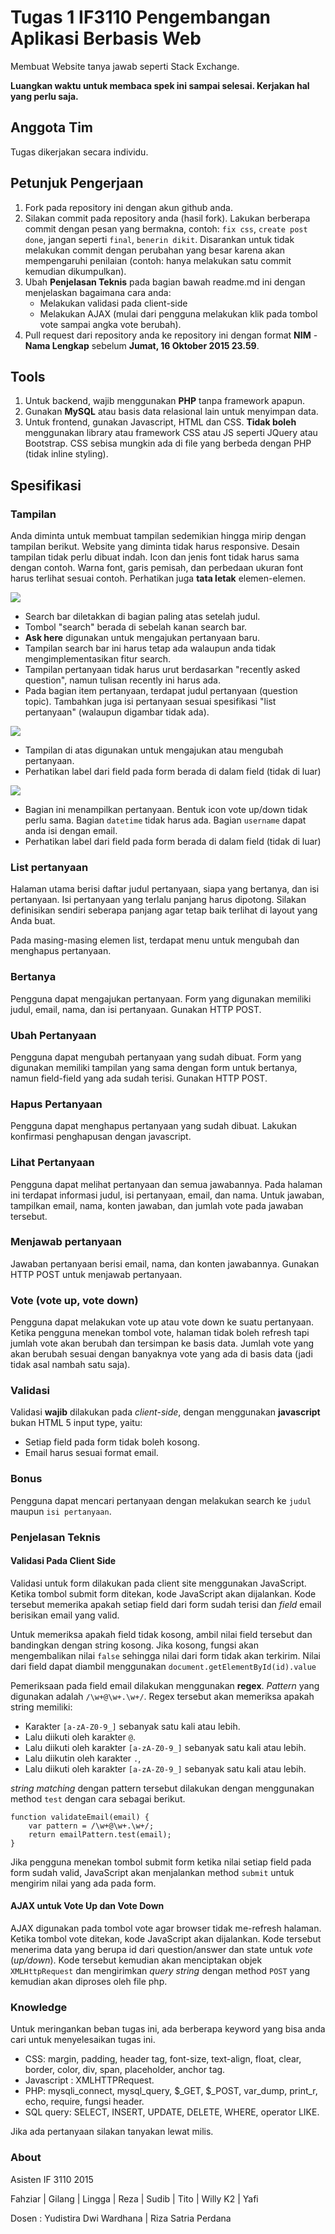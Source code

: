 # Tugas 1 IF3110 Pengembangan Aplikasi Berbasis Web

Membuat Website tanya jawab seperti Stack Exchange.

**Luangkan waktu untuk membaca spek ini sampai selesai. Kerjakan hal yang perlu saja.**

## Anggota Tim

Tugas dikerjakan secara individu.

## Petunjuk Pengerjaan

1. Fork pada repository ini dengan akun github anda.
2. Silakan commit pada repository anda (hasil fork). Lakukan berberapa commit dengan pesan yang bermakna, contoh: `fix css`, `create post done`, jangan seperti `final`, `benerin dikit`. Disarankan untuk tidak melakukan commit dengan perubahan yang besar karena akan mempengaruhi penilaian (contoh: hanya melakukan satu commit kemudian dikumpulkan). 
3. Ubah **Penjelasan Teknis** pada bagian bawah readme.md ini dengan menjelaskan bagaimana cara anda:
   - Melakukan validasi pada client-side
   - Melakukan AJAX (mulai dari pengguna melakukan klik pada tombol vote sampai angka vote berubah).
4. Pull request dari repository anda ke repository ini dengan format **NIM** - **Nama Lengkap** sebelum **Jumat, 16 Oktober 2015 23.59**.

## Tools

1. Untuk backend, wajib menggunakan **PHP** tanpa framework apapun.
2. Gunakan **MySQL** atau basis data relasional lain untuk menyimpan data.
3. Untuk frontend, gunakan Javascript, HTML dan CSS. **Tidak boleh** menggunakan library atau framework CSS atau JS seperti JQuery atau Bootstrap. CSS sebisa mungkin ada di file yang berbeda dengan PHP (tidak inline styling).

## Spesifikasi

### Tampilan

Anda diminta untuk membuat tampilan sedemikian hingga mirip dengan tampilan berikut. Website yang diminta tidak harus responsive. Desain tampilan tidak perlu dibuat indah. Icon dan jenis font tidak harus sama dengan contoh. Warna font, garis pemisah, dan perbedaan ukuran font harus terlihat sesuai contoh. Perhatikan juga **tata letak** elemen-elemen.

![](mocks/list.jpg)
- Search bar diletakkan di bagian paling atas setelah judul.
- Tombol "search" berada di sebelah kanan search bar.
- **Ask here** digunakan untuk mengajukan pertanyaan baru.
- Tampilan search bar ini harus tetap ada walaupun anda tidak mengimplementasikan fitur search.
- Tampilan pertanyaan tidak harus urut berdasarkan "recently asked question", namun tulisan recently ini harus ada.
- Pada bagian item pertanyaan, terdapat judul pertanyaan (question topic). Tambahkan juga isi pertanyaan sesuai spesifikasi "list pertanyaan" (walaupun digambar tidak ada).

![](mocks/create.jpg)
- Tampilan di atas digunakan untuk mengajukan atau mengubah pertanyaan.
- Perhatikan label dari field pada form berada di dalam field (tidak di luar)

![](mocks/detail.jpg)
- Bagian ini menampilkan pertanyaan. Bentuk icon vote up/down tidak perlu sama. Bagian `datetime` tidak harus ada. Bagian `username` dapat anda isi dengan email.
- Perhatikan label dari field pada form berada di dalam field (tidak di luar)

### List pertanyaan

Halaman utama berisi daftar judul pertanyaan, siapa yang bertanya, dan isi pertanyaan. Isi pertanyaan yang terlalu panjang harus dipotong. Silakan definisikan sendiri seberapa panjang agar tetap baik terlihat di layout yang Anda buat.

Pada masing-masing elemen list, terdapat menu untuk mengubah dan menghapus pertanyaan.

### Bertanya

Pengguna dapat mengajukan pertanyaan. Form yang digunakan memiliki judul, email, nama, dan isi pertanyaan. Gunakan HTTP POST.

### Ubah Pertanyaan

Pengguna dapat mengubah pertanyaan yang sudah dibuat. Form yang digunakan memiliki tampilan yang sama dengan form untuk bertanya, namun field-field yang ada sudah terisi. Gunakan HTTP POST.

### Hapus Pertanyaan

Pengguna dapat menghapus pertanyaan yang sudah dibuat. Lakukan konfirmasi penghapusan dengan javascript.

### Lihat Pertanyaan

Pengguna dapat melihat pertanyaan dan semua jawabannya. Pada halaman ini terdapat informasi judul, isi pertanyaan, email, dan nama. Untuk jawaban, tampilkan email, nama, konten jawaban, dan jumlah vote pada jawaban tersebut.

### Menjawab pertanyaan

Jawaban pertanyaan berisi email, nama, dan konten jawabannya. Gunakan HTTP POST untuk menjawab pertanyaan.


### Vote (vote up, vote down)

Pengguna dapat melakukan vote up atau vote down ke suatu pertanyaan. Ketika pengguna menekan tombol vote, halaman tidak boleh refresh tapi jumlah vote akan berubah dan tersimpan ke basis data. Jumlah vote yang akan berubah sesuai dengan banyaknya vote yang ada di basis data (jadi tidak asal nambah satu saja). 


### Validasi

Validasi **wajib** dilakukan pada *client-side*, dengan menggunakan **javascript** bukan HTML 5 input type, yaitu:
- Setiap field pada form tidak boleh kosong.
- Email harus sesuai format email.

### Bonus

Pengguna dapat mencari pertanyaan dengan melakukan search ke `judul` maupun `isi pertanyaan`.

### Penjelasan Teknis

#### Validasi Pada Client Side

Validasi untuk form dilakukan pada client site menggunakan JavaScript. Ketika tombol submit form ditekan, kode JavaScript akan dijalankan. Kode tersebut memerika apakah setiap field dari form sudah terisi dan *field* email berisikan  email yang valid.

Untuk memeriksa apakah field tidak kosong, ambil nilai field tersebut dan bandingkan dengan string kosong. Jika kosong, fungsi akan mengembalikan nilai `false` sehingga nilai dari form tidak akan terkirim.
Nilai dari field dapat diambil menggunakan `document.getElementById(id).value`

Pemeriksaan pada field email dilakukan menggunakan **regex**.  *Pattern* yang digunakan adalah `/\w+@\w+.\w+/`. Regex tersebut akan memeriksa apakah string memiliki:

* Karakter  `[a-zA-Z0-9_]` sebanyak satu kali atau lebih.
* Lalu diikuti oleh karakter `@`.
* Lalu diikuti oleh karakter `[a-zA-Z0-9_]` sebanyak satu kali atau lebih.
* Lalu diikutin oleh karakter `.`,
* Lalu diikuti oleh karakter  `[a-zA-Z0-9_]` sebanyak satu kali atau lebih.

*string matching* dengan pattern tersebut dilakukan dengan menggunakan method `test` dengan cara sebagai berikut.
```
function validateEmail(email) {
    var pattern = /\w+@\w+.\w+/;
    return emailPattern.test(email);
}

```

Jika pengguna menekan tombol submit form ketika nilai setiap field pada form sudah valid, JavaScript akan menjalankan method `submit` untuk mengirim nilai yang ada pada form.

#### AJAX untuk Vote Up dan Vote Down

AJAX digunakan pada tombol vote agar browser tidak me-refresh halaman. Ketika tombol vote ditekan, kode JavaScript akan dijalankan. Kode tersebut menerima data yang berupa id dari question/answer dan state untuk *vote* (*up/down*). Kode tersebut kemudian akan menciptakan objek `XMLHttpRequest` dan mengirimkan *query string* dengan method `POST` yang kemudian akan diproses oleh file php.


### Knowledge

Untuk meringankan beban tugas ini, ada berberapa keyword yang bisa anda cari untuk menyelesaikan tugas ini.
- CSS: margin, padding, header tag, font-size, text-align, float, clear, border, color, div, span, placeholder, anchor tag.
- Javascript : XMLHTTPRequest.
- PHP: mysqli_connect, mysql_query, $_GET, $_POST, var_dump, print_r, echo, require, fungsi header.
- SQL query: SELECT, INSERT, UPDATE, DELETE, WHERE, operator LIKE.

Jika ada pertanyaan silakan tanyakan lewat milis.

### About

Asisten IF 3110 2015

Fahziar | Gilang | Lingga | Reza | Sudib | Tito | Willy K2 | Yafi

Dosen : Yudistira Dwi Wardhana | Riza Satria Perdana
